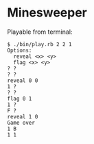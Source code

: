 # Minesweeper

Playable from terminal:

```
$ ./bin/play.rb 2 2 1
Options: 
  reveal <x> <y>
  flag <x> <y>
? ? 
? ? 
reveal 0 0 
1 ? 
? ? 
flag 0 1
1 ? 
F ? 
reveal 1 0
Game over
1 B 
1 1 
```
